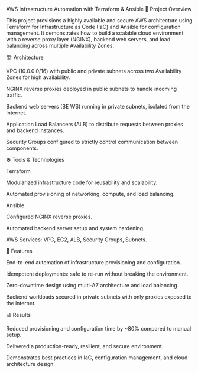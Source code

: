 AWS Infrastructure Automation with Terraform & Ansible
📌 Project Overview

This project provisions a highly available and secure AWS architecture using Terraform for Infrastructure as Code (IaC) and Ansible for configuration management.
It demonstrates how to build a scalable cloud environment with a reverse proxy layer (NGINX), backend web servers, and load balancing across multiple Availability Zones.

🏗️ Architecture

VPC (10.0.0.0/16) with public and private subnets across two Availability Zones for high availability.

NGINX reverse proxies deployed in public subnets to handle incoming traffic.

Backend web servers (BE WS) running in private subnets, isolated from the internet.

Application Load Balancers (ALB) to distribute requests between proxies and backend instances.

Security Groups configured to strictly control communication between components.

⚙️ Tools & Technologies

Terraform

Modularized infrastructure code for reusability and scalability.

Automated provisioning of networking, compute, and load balancing.

Ansible

Configured NGINX reverse proxies.

Automated backend server setup and system hardening.

AWS Services: VPC, EC2, ALB, Security Groups, Subnets.

🚀 Features

End-to-end automation of infrastructure provisioning and configuration.

Idempotent deployments: safe to re-run without breaking the environment.

Zero-downtime design using multi-AZ architecture and load balancing.

Backend workloads secured in private subnets with only proxies exposed to the internet.

📊 Results

Reduced provisioning and configuration time by ~80% compared to manual setup.

Delivered a production-ready, resilient, and secure environment.

Demonstrates best practices in IaC, configuration management, and cloud architecture design.
